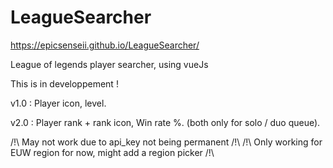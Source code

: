 # LeagueSearcher
https://epicsenseii.github.io/LeagueSearcher/

League of legends player searcher, using vueJs


This is in developpement !

v1.0 : 
  Player icon,
  level.
  
v2.0 :
  Player rank + rank icon,
  Win rate %. (both only for solo / duo queue).

/!\ May not work due to api_key not being permanent /!\ 
/!\ Only working for EUW region for now, might add a region picker /!\
